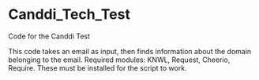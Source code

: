 # Canddi_Tech_Test
Code for the Canddi Test

This code takes an email as input, then finds information about the domain belonging to the email.
Required modules: KNWL, Request, Cheerio, Require. These must be installed for the script to work.
